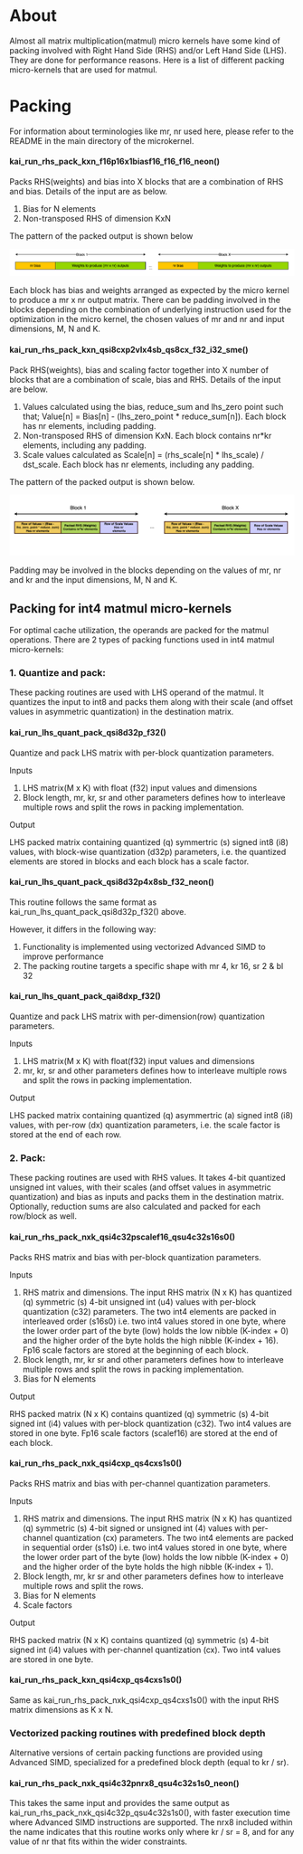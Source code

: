 <!--
    SPDX-FileCopyrightText: Copyright 2024-2025 Arm Limited and/or its affiliates <open-source-office@arm.com>

    SPDX-License-Identifier: Apache-2.0
-->

# About

Almost all matrix multiplication(matmul) micro kernels have some kind of packing involved with Right Hand Side (RHS) and/or Left Hand Side (LHS). They are done for performance
reasons. Here is a list of different packing micro-kernels that are used for matmul.

# Packing

For information about terminologies like mr, nr used here, please refer to the README in the main directory of the microkernel.

#### kai_run_rhs_pack_kxn_f16p16x1biasf16_f16_f16_neon()

Packs RHS(weights) and bias into X blocks that are a combination of RHS and bias. Details of the input are as below.

1. Bias for N elements
1. Non-transposed RHS of dimension KxN

The pattern of the packed output is shown below

![rhs_pack_pattern_1](../../../../docs/imgs/kai_rhs_packing_pattern_1.png)</br>

Each block has bias and weights arranged as expected by the micro kernel to produce a mr x nr output matrix. There can be padding involved in the blocks depending on the combination of underlying instruction used for the optimization in the micro kernel, the chosen values of mr and nr and input dimensions, M, N and K.

#### kai_run_rhs_pack_kxn_qsi8cxp2vlx4sb_qs8cx_f32_i32_sme()

Pack RHS(weights), bias and scaling factor together into X number of blocks that are a combination of scale, bias and RHS. Details of the input are below.

1. Values calculated using the bias, reduce_sum and lhs_zero point such that;  Value\[n\] = Bias\[n\] - (lhs_zero_point * reduce_sum\[n\]). Each block has nr elements, including padding.
1. Non-transposed RHS of dimension KxN. Each block contains nr\*kr elements, including any padding.
1. Scale values calculated as Scale\[n\] = (rhs_scale\[n\] * lhs_scale) / dst_scale. Each block has nr elements, including any padding.

The pattern of the packed output is shown below.

![rhs_pack_pattern_2](../../../../docs/imgs/kai_rhs_packing_pattern_2.png)</br>

Padding may be involved in the blocks depending on the values of mr, nr and kr and the input dimensions, M, N and K.

## Packing for int4 matmul micro-kernels

For optimal cache utilization, the operands are packed for the matmul operations. There are 2 types of packing functions used in int4 matmul micro-kernels:

### 1. Quantize and pack:

These packing routines are used with LHS operand of the matmul. It quantizes the input to int8 and packs them along with their scale (and offset values in asymmetric quantization) in the destination matrix.

#### kai_run_lhs_quant_pack_qsi8d32p_f32()

Quantize and pack LHS matrix with per-block quantization parameters.

Inputs

1. LHS matrix(M x K) with float (f32) input values and dimensions
1. Block length, mr, kr, sr and other parameters defines how to interleave multiple rows and split the rows in packing implementation.

Output

LHS packed matrix containing quantized (q) symmertric (s) signed int8 (i8) values, with block-wise quantization (d32p) parameters, i.e. the quantized elements are stored in blocks and each block has a scale factor.

#### kai_run_lhs_quant_pack_qsi8d32p4x8sb_f32_neon()

This routine follows the same format as kai_run_lhs_quant_pack_qsi8d32p_f32() above.

However, it differs in the following way:

1. Functionality is implemented using vectorized Advanced SIMD to improve performance
1. The packing routine targets a specific shape with mr 4, kr 16, sr 2 & bl 32

#### kai_run_lhs_quant_pack_qai8dxp_f32()

Quantize and pack LHS matrix with per-dimension(row) quantization parameters.

Inputs

1. LHS matrix(M x K) with float(f32) input values and dimensions
1. mr, kr, sr and other parameters defines how to interleave multiple rows and split the rows in packing implementation.

Output

LHS packed matrix containing quantized (q) asymmertric (a) signed int8 (i8) values, with per-row (dx) quantization parameters, i.e. the scale factor is stored at the end of each row.

### 2. Pack:

These packing routines are used with RHS values. It takes 4-bit quantized unsigned int values, with their scales (and offset values in asymmetric quantization) and bias as inputs and packs them in the destination matrix. Optionally, reduction sums are also calculated and packed for each row/block as well.

#### kai_run_rhs_pack_nxk_qsi4c32pscalef16_qsu4c32s16s0()

Packs RHS matrix and bias with per-block quantization parameters.

Inputs

1. RHS matrix and dimensions. The input RHS matrix (N x K) has quantized (q) symmetric (s) 4-bit unsigned int (u4) values with per-block quantization (c32) parameters. The two int4 elements are packed in interleaved order (s16s0) i.e. two int4 values stored in one byte, where the lower order part of the byte (low) holds the low nibble (K-index + 0) and the higher order of the byte holds the high nibble (K-index + 16). Fp16 scale factors are stored at the beginning of each block.
1. Block length, mr, kr sr and other parameters defines how to interleave multiple rows and split the rows in packing implementation.
1. Bias for N elements

Output

RHS packed matrix (N x K) contains quantized (q) symmetric (s) 4-bit signed int (i4) values with per-block quantization (c32). Two int4 values are stored in one byte. Fp16 scale factors (scalef16) are stored at the end of each block.

#### kai_run_rhs_pack_nxk_qsi4cxp_qs4cxs1s0()

Packs RHS matrix and bias with per-channel quantization parameters.

Inputs

1. RHS matrix and dimensions. The input RHS matrix (N x K) has quantized (q) symmetric (s) 4-bit signed or unsigned int (4) values with per-channel quantization (cx) parameters. The two int4 elements are packed in sequential order (s1s0) i.e. two int4 values stored in one byte, where the lower order part of the byte (low) holds the low nibble (K-index + 0) and the higher order of the byte holds the high nibble (K-index + 1).
1. Block length, mr, kr sr and other parameters defines how to interleave multiple rows and split the rows.
1. Bias for N elements
1. Scale factors

Output

RHS packed matrix (N x K) contains quantized (q) symmetric (s) 4-bit signed int (i4) values with per-channel quantization (cx). Two int4 values are stored in one byte.

#### kai_run_rhs_pack_kxn_qsi4cxp_qs4cxs1s0()

Same as kai_run_rhs_pack_nxk_qsi4cxp_qs4cxs1s0() with the input RHS matrix dimensions as K x N.

### Vectorized packing routines with predefined block depth

Alternative versions of certain packing functions are provided using Advanced SIMD, specialized for a predefined block depth (equal to kr / sr).

#### kai_run_rhs_pack_nxk_qsi4c32pnrx8_qsu4c32s1s0_neon()

This takes the same input and provides the same output as kai_run_rhs_pack_nxk_qsi4c32p_qsu4c32s1s0(), with faster execution time where Advanced SIMD instructions are supported. The nrx8 included within the name indicates that this routine works only where kr / sr = 8, and for any value of nr that fits within the wider constraints.
